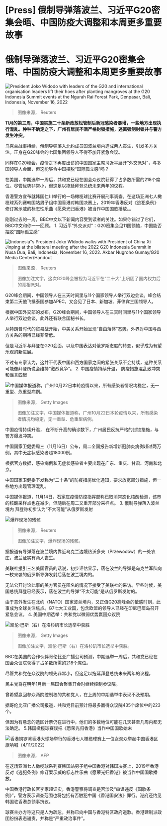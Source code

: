 # [Press] 俄制导弹落波兰、习近平G20密集会晤、中国防疫大调整和本周更多重要故事

#  俄制导弹落波兰、习近平G20密集会晤、中国防疫大调整和本周更多重要故事


![President Joko Widodo with leaders of the G20 and international organisation leaders lift their hoes after planting mangroves at the G20 Indonesia Summit events at the Ngurah Rai Forest Park, Denpasar, Bali, Indonesia, November 16, 2022](_127654459_hi080345800.jpg)

> 图像来源，  Reuters

**11月的第三周，中国实施二十条新政放松管制后新冠感染者暴增，一些地方出现执行混乱。种种不确定之下，广州有居民不满严格封锁措施，逃离强制封锁并与警方发生冲突。**

乌克兰战事持续，俄制导弹落入北约成员国波兰境内造成两人丧生，引发多方关注。正身在G20峰会的七国集团领导人不得不加开紧急会议。

同样在G20峰会，疫情之下再度出访的中国国家主席习近平展开“外交派对”，与多国领导人会面，但这能够令中国摆脱“国际孤立感”吗？

在美国，中期选举一周后，共和党已经在国会众议院获得了占多数所需的218个席位。尽管优势非常小，但这足以拖延拜登总统未来两年的议程。

香港警方宣布就韩国仁川举行的一场橄榄球比赛开展刑事调查。在这场亚洲七人橄榄球系列赛韩国站男子组中国香港对韩国决赛上，2019年香港反对《逃犯条例》修订案示威的标志性乐曲《愿荣光归香港》被当作中国国歌播放。。

刚刚过去的一周，BBC中文以下新闻内容受到读者的关注。如果你错过了它们，BBC中文和你一一回顾。
 1\. 习近平“外交派对”：G20密集会见11国领袖，中国能否摆脱“国际孤立感” 

![Indonesia"s President Joko WIdodo walks with President of China Xi Jinping at the bilateral meeting after the 2022 G20 Indonesia Summit in Nusa Dua, Bali, Indonesia, November 16, 2022. Akbar Nugroho Gumay/G20 Media Center/Handout](_127674607_hi080349313.jpg)

> 图像来源，  Reuters
>
> 图像加注文字，这次G20峰会被视为习近平在“二十大”上巩固了国内权力后的亮相派对。

G20峰会期间，中国领导人在三天时间里与11个国家领导人举行双边会谈。峰会结束第二天他飞抵泰国参加APEC，又会见了日本、新加坡、菲律宾三国领导人。

根据中国外交部的发布，G20峰会期间，中国领导人在三天时间里与11个国家领导人举行双边会谈，此外还有联合国秘书长。

从特朗普时代的贸易战开始，中美关系开始呈现“自由落体”态势。外界对中国与西方关系的期待已经非常低。

但是习近平与拜登在G20会面，以及中国表达对俄罗斯态度的转变，似乎成为有望乐观的新进展。

不过有专家认为，这并不代表中国和西方国家之间的紧张关系不会持续，这种关系可能像拜登所说会维持“激烈竞争”。
 2\. 中国疫情持续升温， 防疫措施混乱致冲突和谣言四起 

![中国媒体报道称，广州10月22日本轮疫情以来，所有感染者情况均稳定，无一重型、危重型病例。](_127650606_gettyimages-1242875456.jpg)

> 图像来源，  Getty Images
>
> 图像加注文字，中国媒体报道称，广州10月22日本轮疫情以来，所有感染者情况均稳定，无一重型、危重型病例。

中国疫情持续升温， 在不断升高的确诊数下，广州居民反抗严格的封锁措施，与警方爆发冲突。

中国国家卫健委周三（11月16日）公布，周二全国报告新增新冠肺炎病例超过两万例，其中无症状感染者超18000例。

根据官方数据，感染病例和无症状感染者主要出现在广东、重庆、甘肃、河南和北京。

中国国家卫健委下发称为“二十条”的防疫措施优化通知，要求放宽部分措施，但一些地方出现管理混乱。

中国媒体报道，11月14日，石家庄疫情防控指挥部称已取消常态化核酸检测，该市的核酸采样点也在减少，但随后在周二又重开部分采样点。
 3\. 俄制导弹落入波兰境内 拜登称初步认为“不大可能”从俄罗斯发射 

![爆炸现场的残骸](_127649249_ddda4a5bd34cec8b5fcc2a70cec4d50a55106c37.jpg)

> 图像来源，  Reuters
>
> 图像加注文字，爆炸现场的残骸。

据报道有导弹落在波兰境内靠近乌克兰边境热沃多夫（Przewodów）的一处农庄，波兰证实有两人丧生。

美联社援引三名美国官员的话说，初步评估显示，落在波兰的导弹是乌克兰军队向一枚来袭的俄罗斯导弹发射后落在波兰境内的。

无法公开讨论此事的美方官员在匿名的情况下接受了美联社的采访。早些时候，美国总统拜登已经表示，落在波兰的导弹“不太可能”是从俄罗斯发射的。

由于意外发生在北约（NATO）国家波兰境内，又正值G20高峰会的敏感时刻，此事成为全球关注焦点。G7七大工业国，包含欧盟的领导人已经在印尼巴厘岛召开紧急会议。
 4\. 美国中期选举：共和党以微弱优势赢回众议院 

![凯伦·巴斯（右）在洛杉矶市长选举中获胜](_127660983_gettyimages-1244592803.jpg)

> 图像来源，  Getty Images
>
> 图像加注文字，凯伦·巴斯（右）在洛杉矶市长选举中获胜。

BBC在美国的合作伙伴哥伦比亚广播公司预测，中期选举一周后，共和党已经在国会众议院获得了占多数所需的218个席位。

尽管共和党在众议院的领先非常小，但这足以拖延拜登总统未来两年的议程。

民主党将在明年1月新一届国会聚集开会时继续控制参议院。

曾希望赢回参众两院控制权的共和党人，在上周的中期选举中表现不及预期。

据哥伦比亚广播公司报道，共和党目前预计将最多赢得众议院435个席位中的223个。

但因为有悬念的选区计票仍在进行中，他们的多数地位可能在几天甚至几周内都无法确定。
 5.韩国橄榄球赛误把《愿荣光归香港》当作中国国歌始末 

![香港铜锣湾香港大球场举行的香港七人橄榄球赛上一位女观众举起中国香港区旗呐喊（4/11/2022）](_127642673_3a08e9d9-500a-4be4-907e-a22191a046ec.jpg)

> 图像来源，  AFP

在这场亚洲七人橄榄球系列赛韩国站男子组中国香港对韩国决赛上，2019年香港反对《逃犯条例》修订案示威的标志性乐曲《愿荣光归香港》被当作中国国歌播放。

中国香港行政长官李家超证实，香港警察将调查是否涉及“串谋违反《国歌条例》”，警方表示调查范围也将包括有否触犯中国《香港国安法》罪行。港府还约见韩国驻香港总领事抗议。

球赛主办方称这只是人为疏忽，并称已向中国与香港特区政府道歉。香港建制派政团纷纷表态谴责，并称是“严重政治事件”。


